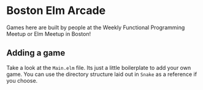 # Boston Elm Arcade

Games here are built by people at the Weekly Functional Programming Meetup or Elm Meetup in Boston!

## Adding a game

Take a look at the `Main.elm` file. Its just a little boilerplate to add your
own game. You can use the directory structure laid out in `Snake` as a reference
if you choose.
